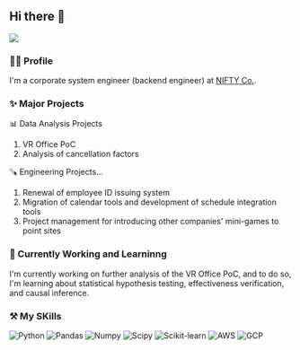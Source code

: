 ## Hi there 👋

<img src="https://komarev.com/ghpvc/?username=yukassa&style=flat-square&abbreviated=true">


### 👨‍💻 Profile
I'm a corporate system engineer (backend engineer) at [NIFTY Co.](https://engineering.nifty.co.jp/).


### ✨ Major Projects
📊 Data Analysis Projects
1. VR Office PoC
2. Analysis of cancellation factors

🪚 Engineering Projects...
1. Renewal of employee ID issuing system
2. Migration of calendar tools and development of schedule integration tools
3. Project management for introducing other companies' mini-games to point sites

### 🌱 Currently Working and Learninng
I'm currently working on further analysis of the VR Office PoC, and to do so, I'm learning about statistical hypothesis testing, effectiveness verification, and causal inference.

### ⚒️ My SKills

![Python](https://img.shields.io/badge/Python-3776AB?style=for-the-badge&logo=python&logoColor=black)
![Pandas](https://img.shields.io/badge/Pandas-150458?style=for-the-badge&logo=pandas&logoColor=white)
![Numpy](https://img.shields.io/badge/Numpy-013243?style=for-the-badge&logo=numpy&logoColor=white)
![Scipy](https://img.shields.io/badge/-Scipy-blue?style=for-the-badge&logo=Scipy&logoColor=white)
![Scikit-learn](https://img.shields.io/badge/Scikit--learn-F7931E?style=for-the-badge&logo=scikit-learn&logoColor=white)
![AWS](https://img.shields.io/badge/Amazon_AWS-232F3E?style=for-the-badge&logo=amazon-aws&logoColor=white)
![GCP](https://img.shields.io/badge/Google_Cloud-4285F4?style=for-the-badge&logo=google-cloud&logoColor=white)
<!--### GitHub Analytics-->

<!--
  <p align="center">
    <a href="https://github.com/yukassa">
      <img height="180em" src="https://github-readme-stats-eight-theta.vercel.app/api?username=yukassa&show_icons=true&theme=algolia&include_all_commits=true&count_private=true"/>
    </a>
    <a href="https://github.com/yukassa">
      <img height="180em" src="https://github-readme-stats-eight-theta.vercel.app/api/top-langs/?username=yukassa&layout=compact&langs_count=8&theme=algolia&include_all_commits=true&count_private=true"/>
    </a>
  </p>
  
  <p align="center">
    <img height="180em" src="https://github-readme-streak-stats.herokuapp.com/?user=yukassa&theme=dark&hide_border=true"/>
  </p>
-->
